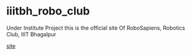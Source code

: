 # iiitbh_robo_club
Under Institute Project this is the official site
Of RoboSapiens, Robotics Club, IIIT Bhagalpur

[site](https://iamirulofficial.github.io/iiitbh_robo_club/)
